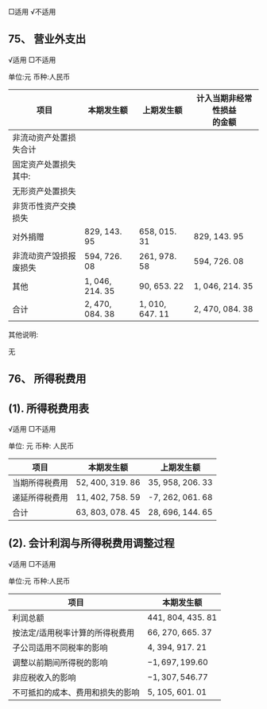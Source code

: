 □适用 √不适用

## 75、 营业外支出

√适用 □不适用

单位:元 币种:人民币

| 项目              | 本期发生额           | 上期发生额           | 计入当期非经常性损益<br>的金额 |
|-----------------|-----------------|-----------------|-------------------|
| 非流动资产处置损失合计     |                 |                 |                   |
| 固定资产处置损失<br>其中: |                 |                 |                   |
| 无形资产处置损失        |                 |                 |                   |
| 非货币性资产交换损失      |                 |                 |                   |
| 对外捐赠            | 829, 143. 95    | 658, 015. 31    | 829, 143. 95      |
| 非流动资产毁损报废损失     | 594, 726. 08    | 261, 978. 58    | 594, 726. 08      |
| 其他              | 1, 046, 214. 35 | 90, 653. 22     | 1, 046, 214. 35   |
| 合计              | 2, 470, 084. 38 | 1, 010, 647. 11 | 2, 470, 084. 38   |

其他说明:

无

## 76、 所得税费用

## (1). 所得税费用表

√适用 □不适用

单位: 元 币种: 人民币

| 项目      | 本期发生额            | 上期发生额            |
|---------|------------------|------------------|
| 当期所得税费用 | 52, 400, 319. 86 | 35, 958, 206. 33 |
| 递延所得税费用 | 11, 402, 758. 59 | -7, 262, 061. 68 |
| 合计      | 63, 803, 078. 45 | 28, 696, 144. 65 |

## (2). 会计利润与所得税费用调整过程

√适用 □不适用

单位:元 币种:人民币

| 项目               | 本期发生额             |
|------------------|-------------------|
| 利润总额             | 441, 804, 435. 81 |
| 按法定/适用税率计算的所得税费用 | 66, 270, 665. 37  |
| 子公司适用不同税率的影响     | 4, 394, 917. 21   |
| 调整以前期间所得税的影响     | $-1,697,199.60$   |
| 非应税收入的影响         | $-1, 307, 546.77$ |
| 不可抵扣的成本、费用和损失的影响 | 5, 105, 601. 01   |